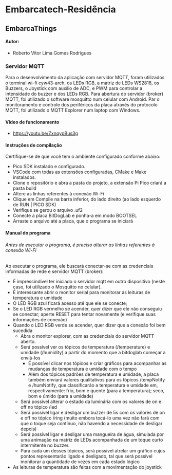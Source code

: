# Embarcatech-Residência
## EmbarcaThings
#### Autor:
* Roberto Vítor Lima Gomes Rodrigues

### Servidor MQTT
Para o desenvolvimento da aplicação com servidor MQTT, foram utilizados o terminal wi-fi cyw43-arch, os LEDs RGB, a matriz de LEDs WS2818, os Buzzers, o Joystick com auxílio de ADC, e PWM para controlar a intensidade do buzzer e dos LEDs RGB.
Para abertura do servidor (broker) MQTT, foi utilizado o software mosquitto num celular com Android.
Par o monitoramento e controle dos periféricos da placa através do protocolo MQTT, foi utilizado o MQTT Explorer num laptop com Windows.

#### Vídeo de funcionamento
* https://youtu.be/ZxnqypBus3g


#### Instruções de compilação
Certifique-se de que você tem o ambiente configurado conforme abaixo:
* Pico SDK instalado e configurado.
* VSCode com todas as extensões configuradas, CMake e Make instalados.
* Clone o repositório e abra a pasta do projeto, a extensão Pi Pico criará a pasta build
* Altere as linhas referentes à conexão Wi-Fi
* Clique em Compile na barra inferior, do lado direito (ao lado esquerdo de RUN | PICO SDK)
* Verifique se gerou o arquivo .uf2
* Conecte a placa BitDogLab e ponha-a em modo BOOTSEL
* Arraste o arquivo até a placa, que o programa se iniciará

#### Manual do programa
###### Antes de executar o programa, é preciso alterar as linhas referentes à conexão Wi-Fi
Ao executar o programa, ele buscará conectar-se com as credenciais informadas de rede e servidor MQTT (broker):
   * É imprescindível ter iniciado o servidor mqtt em outro dispositivo (neste caso, foi utilizado o Mosquitto no celular).
   * É interessante abrir o monitor serial para monitorar as leituras de temperatura e umidade
* O LED RGB azul ficará acesso até que ele se conecte;
* Se o LED RGB vermelho se acender, quer dizer que ele não conseguiu se conectar; aperte RESET para tentar novamente (e verifique suas informações de conexão)
* Quando o LED RGB verde se acender, quer dizer que a conexão foi bem sucedida
    * Abra o monitor explorer, com as credenciais do servidor MQTT aberto.
    * Será possível ver os tópicos de temperatura  (/temperature) e umidade (/humidity) a partir do momento que a bitdoglab começar a enviá-los
       * É possível clicar nos tópicos e criar gráficos para acompanhar as mudanças de temperatura e umidade com o tempo
       * Além dos tópicos padrões de temperatura e umidade, a placa também enviará valores qualitativos para os tópicos /tempNotify e /humNotify, que classificarão a temperatura e umidade em, respectivamente: frio, bom e quente (para a temperatura); seco, bom e úmido (para a umidade) 
    * Será possível alterar o estado da luminária com os valores de on e off no tópico /led
    * Será possível ligar e desligar um buzzer de 5s com os valores de on e off no tópico /ring (muito embora tocá-lo uma vez não fará com que o toque seja contínuo, não havendo a necessidade de desligar depois)
    * Será possível ligar e desligar uma mangueira de água, simulada por uma animação na matriz de LEDs acompanhada de um toque curto intermitente no buzzer.
    * Para cada um desses tópicos, será possível atrelar um gráfico cujos pontos representarão ligado e desligado, tal que será possível monitorar a quantidade de vezes em cada estado lógico 
* As leituras de temperatura são feitas com a movimentação do joystick

